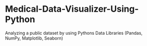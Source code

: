 # Medical-Data-Visualizer-Using-Python
Analyzing a public dataset by using Pythons Data Libraries (Pandas, NumPy, Matplotlib, Seaborn)
